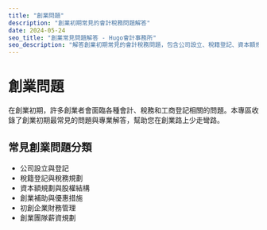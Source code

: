 ```yaml
---
title: "創業問題"
description: "創業初期常見的會計稅務問題解答"
date: 2024-05-24
seo_title: "創業常見問題解答 - Hugo會計事務所"
seo_description: "解答創業初期常見的會計稅務問題，包含公司設立、稅籍登記、資本額規劃等實用資訊，幫助創業者順利起步。立即查看 https://hugo-accounting.com/faq/startup/"
---
```


# 創業問題

在創業初期，許多創業者會面臨各種會計、稅務和工商登記相關的問題。本專區收錄了創業初期最常見的問題與專業解答，幫助您在創業路上少走彎路。

## 常見創業問題分類

- 公司設立與登記
- 稅籍登記與稅務規劃
- 資本額規劃與股權結構
- 創業補助與優惠措施
- 初創企業財務管理
- 創業團隊薪資規劃